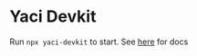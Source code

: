 # Yaci Devkit

Run `npx yaci-devkit` to start. See [here](https://github.com/bloxbean/yaci-devkit/tree/main/applications/cli#how-to-use-) for docs
